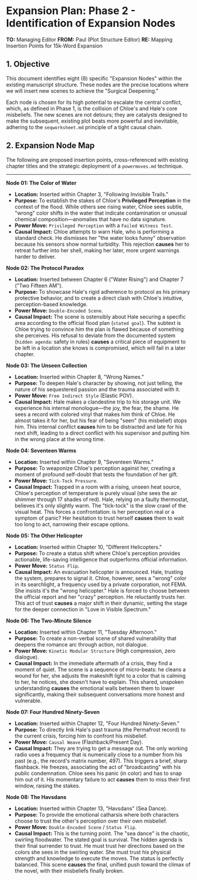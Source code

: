 # Expansion Plan: Phase 2 - Identification of Expansion Nodes

**TO:** Managing Editor
**FROM:** Paul (Plot Structure Editor)
**RE:** Mapping Insertion Points for 15k-Word Expansion

## 1. Objective

This document identifies eight (8) specific "Expansion Nodes" within the existing manuscript structure. These nodes are the precise locations where we will insert new scenes to achieve the "Surgical Deepening."

Each node is chosen for its high potential to escalate the central conflict, which, as defined in Phase 1, is the collision of Chloe's and Hale's core misbeliefs. The new scenes are not detours; they are catalysts designed to make the subsequent, existing plot beats more powerful and inevitable, adhering to the `seqworksheet.md` principle of a tight causal chain.

## 2. Expansion Node Map

The following are proposed insertion points, cross-referenced with existing chapter titles and the strategic deployment of a `powermoves.md` technique.

--- 

**Node 01: The Color of Water**
*   **Location:** Inserted within Chapter 3, "Following Invisible Trails."
*   **Purpose:** To establish the stakes of Chloe's **Privileged Perception** in the context of the flood. While others see rising water, Chloe sees subtle, "wrong" color shifts in the water that indicate contamination or unusual chemical composition—anomalies that have no data signature.
*   **Power Move:** `Privileged Perception` with a `Failed Witness Test`.
*   **Causal Impact:** Chloe attempts to warn Hale, who is performing a standard check. He dismisses her "the water looks funny" observation because his sensors show normal turbidity. This rejection **causes** her to retreat further into her shell, making her later, more urgent warnings harder to deliver.

**Node 02: The Protocol Paradox**
*   **Location:** Inserted between Chapter 6 ("Water Rising") and Chapter 7 ("Two Fifteen AM").
*   **Purpose:** To showcase Hale's rigid adherence to protocol as his primary protective behavior, and to create a direct clash with Chloe's intuitive, perception-based knowledge.
*   **Power Move:** `Double-Encoded Scene`.
*   **Causal Impact:** The scene is ostensibly about Hale securing a specific area according to the official flood plan (`stated goal`). The subtext is Chloe trying to convince him the plan is flawed because of something she perceives. His refusal to deviate from the documented system (`hidden agenda`: safety in rules) **causes** a critical piece of equipment to be left in a location she knows is compromised, which will fail in a later chapter.

**Node 03: The Unseen Collection**
*   **Location:** Inserted within Chapter 8, "Wrong Names."
*   **Purpose:** To deepen Hale's character by showing, not just telling, the nature of his sequestered passion and the trauma associated with it.
*   **Power Move:** `Free Indirect Style` (Elastic POV).
*   **Causal Impact:** Hale makes a clandestine trip to his storage unit. We experience his internal monologue—the joy, the fear, the shame. He sees a record with colored vinyl that makes him think of Chloe. He almost takes it for her, but his fear of being "seen" (his misbelief) stops him. This internal conflict **causes** him to be distracted and late for his next shift, leading to a direct conflict with his supervisor and putting him in the wrong place at the wrong time.

**Node 04: Seventeen Warms**
*   **Location:** Inserted within Chapter 9, "Seventeen Warms."
*   **Purpose:** To weaponize Chloe's perception against her, creating a moment of profound self-doubt that tests the foundation of her gift.
*   **Power Move:** `Tick-Tock Pressure`.
*   **Causal Impact:** Trapped in a room with a rising, unseen heat source, Chloe's perception of temperature is purely visual (she sees the air shimmer through 17 shades of red). Hale, relying on a faulty thermostat, believes it's only slightly warm. The "tick-tock" is the slow crawl of the visual heat. This forces a confrontation: is her perception real or a symptom of panic? Her hesitation to trust herself **causes** them to wait too long to act, narrowing their escape options.

**Node 05: The Other Helicopter**
*   **Location:** Inserted within Chapter 10, "Different Helicopters."
*   **Purpose:** To create a status shift where Chloe's perception provides actionable, life-saving intelligence that outperforms official information.
*   **Power Move:** `Status Flip`.
*   **Causal Impact:** An evacuation helicopter is announced. Hale, trusting the system, prepares to signal it. Chloe, however, sees a "wrong" color in its searchlight, a frequency used by a private corporation, not FEMA. She insists it's the "wrong helicopter." Hale is forced to choose between the official report and her "crazy" perception. He reluctantly trusts her. This act of trust **causes** a major shift in their dynamic, setting the stage for the deeper connection in "Love in Visible Spectrum."

**Node 06: The Two-Minute Silence**
*   **Location:** Inserted within Chapter 11, "Tuesday Afternoon."
*   **Purpose:** To create a non-verbal scene of shared vulnerability that deepens the romance arc through action, not dialogue.
*   **Power Move:** `Kinetic Modular Structure` (High compression, zero dialogue).
*   **Causal Impact:** In the immediate aftermath of a crisis, they find a moment of quiet. The scene is a sequence of micro-beats: he cleans a wound for her, she adjusts the makeshift light to a color that is calming to her, he notices, she doesn't have to explain. This shared, unspoken understanding **causes** the emotional walls between them to lower significantly, making their subsequent conversations more honest and vulnerable.

**Node 07: Four Hundred Ninety-Seven**
*   **Location:** Inserted within Chapter 12, "Four Hundred Ninety-Seven."
*   **Purpose:** To directly link Hale's past trauma (the Permafrost record) to the current crisis, forcing him to confront his misbelief.
*   **Power Move:** `Causal Weave` (Flashback/Present Day).
*   **Causal Impact:** They are trying to get a message out. The only working radio uses a frequency that is numerically close to a number from his past (e.g., the record's matrix number, 497). This triggers a brief, sharp flashback. He freezes, associating the act of "broadcasting" with his public condemnation. Chloe sees his panic (in color) and has to snap him out of it. His momentary failure to act **causes** them to miss their first window, raising the stakes.

**Node 08: The Havsdans**
*   **Location:** Inserted within Chapter 13, "Havsdans" (Sea Dance).
*   **Purpose:** To provide the emotional catharsis where both characters choose to trust the other's perception over their own misbelief.
*   **Power Move:** `Double-Encoded Scene` / `Status Flip`.
*   **Causal Impact:** This is the turning point. The "sea dance" is the chaotic, swirling floodwater. The stated goal is survival. The hidden agenda is their final surrender to trust. He must trust her directions based on the colors she sees in the swirling water. She must trust his physical strength and knowledge to execute the moves. The status is perfectly balanced. This scene **causes** the final, unified push toward the climax of the novel, with their misbeliefs finally broken.
